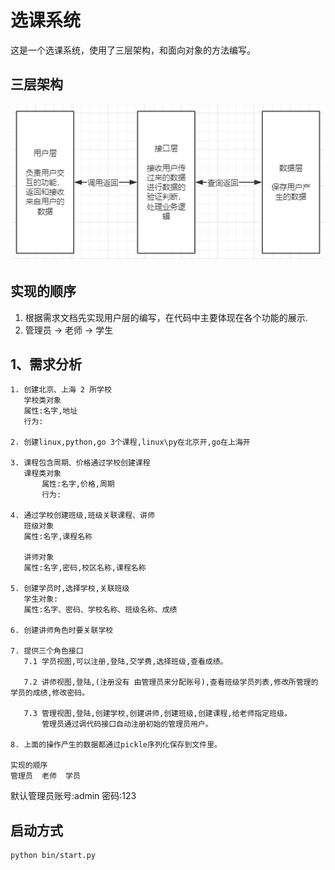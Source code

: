 # 选课系统

这是一个选课系统，使用了三层架构，和面向对象的方法编写。

## 三层架构

![img.png](images/img.png)

## 实现的顺序

1. 根据需求文档先实现用户层的编写，在代码中主要体现在各个功能的展示.
2. 管理员 -> 老师 -> 学生

## 1、需求分析

```text
1. 创建北京、上海 2 所学校
   学校类对象
   属性:名字,地址
   行为:

2. 创建linux,python,go 3个课程,linux\py在北京开,go在上海开

3. 课程包含周期、价格通过学校创建课程 
   课程类对象
       属性:名字,价格,周期
       行为:

4. 通过学校创建班级,班级关联课程、讲师
   班级对象
   属性:名字,课程名称

   讲师对象
   属性:名字,密码,校区名称,课程名称

5. 创建学员时,选择学校,关联班级
   学生对象:
   属性:名字、密码、学校名称、班级名称、成绩

6. 创建讲师角色时要关联学校

7. 提供三个角色接口
   7.1 学员视图,可以注册,登陆,交学费,选择班级,查看成绩。

   7.2 讲师视图,登陆,(注册没有 由管理员来分配账号),查看班级学员列表,修改所管理的学员的成绩,修改密码。

   7.3 管理视图,登陆,创建学校,创建讲师,创建班级,创建课程,给老师指定班级。
       管理员通过调代码接口自动注册初始的管理员用户。

8. 上面的操作产生的数据都通过pickle序列化保存到文件里。

实现的顺序
管理员  老师  学员
```

默认管理员账号:admin
密码:123

## 启动方式

```bash
python bin/start.py
```

